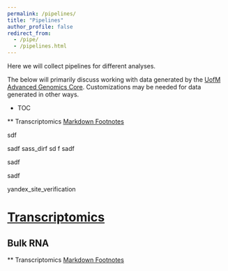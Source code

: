 ```yaml
---
permalink: /pipelines/
title: "Pipelines"
author_profile: false
redirect_from:
  - /pipe/
  - /pipelines.html
---
```


Here we will collect pipelines for different analyses.

The below will primarily discuss working with data generated by the [UofM Advanced Genomics Core](https://medresearch.umich.edu/office-research/about-office-research/biomedical-research-core-facilities/advanced-genomics-core). Customizations may be needed for data generated in other ways.

* TOC

** Transcriptomics <a href="#transcriptomics">Markdown Footnotes</a>

sdf

sadf
sass_dirf
sd
f
sadf


sadf

sadf

yandex_site_verification

# [Transcriptomics](#transcriptomics)

## Bulk RNA

















** Transcriptomics <a href="#transcriptomics">Markdown Footnotes</a>

